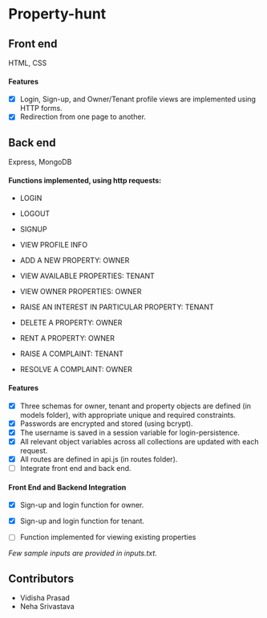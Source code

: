# Property-hunt

## Front end

HTML, CSS

#### Features

- [x] Login, Sign-up, and Owner/Tenant profile views are implemented using HTTP forms.
- [x] Redirection from one page to another.

## Back end

Express, MongoDB


#### Functions implemented, using http requests:

- LOGIN
- LOGOUT
- SIGNUP
- VIEW PROFILE INFO

- ADD A NEW PROPERTY: OWNER
- VIEW AVAILABLE PROPERTIES: TENANT
- VIEW OWNER PROPERTIES: OWNER
- RAISE AN INTEREST IN PARTICULAR PROPERTY: TENANT
- DELETE A PROPERTY: OWNER
- RENT A PROPERTY: OWNER
- RAISE A COMPLAINT: TENANT 
- RESOLVE A COMPLAINT: OWNER

#### Features

- [x] Three schemas for owner, tenant and property objects are defined (in models folder), with appropriate unique and required constraints.
- [x] Passwords are encrypted and stored (using bcrypt).
- [x] The username is saved in a session variable for login-persistence.
- [x] All relevant object variables across all collections are updated with each request.
- [x] All routes are defined in api.js (in routes folder).
- [ ] Integrate front end and back end.

#### Front End and Backend Integration
- [x] Sign-up and login function for owner.
- [x] Sign-up and login function for tenant.
- [ ] Function implemented for viewing existing properties


*Few sample inputs are provided in inputs.txt.*


## Contributors
- Vidisha Prasad
- Neha Srivastava
